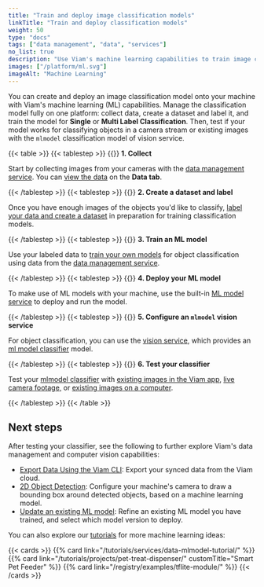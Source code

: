 ```yaml
---
title: "Train and deploy image classification models"
linkTitle: "Train and deploy classification models"
weight: 50
type: "docs"
tags: ["data management", "data", "services"]
no_list: true
description: "Use Viam's machine learning capabilities to train image classification models and deploy these models to your machines."
images: ["/platform/ml.svg"]
imageAlt: "Machine Learning"
---
```


You can create and deploy an image classification model onto your machine with Viam's machine learning (ML) capabilities.
Manage the classification model fully on one platform: collect data, create a dataset and label it, and train the model for **Single** or **Multi Label Classification**.
Then, test if your model works for classifying objects in a camera stream or existing images with the `mlmodel` classification model of vision service.

{{< table >}}
{{< tablestep >}}
{{<imgproc src="/services/ml/collect.svg" class="fill alignright" style="max-width: 300px" declaredimensions=true alt="Collect data">}}
**1. Collect**

Start by collecting images from your cameras with the [data management service](/data/).
You can [view the data](/services/data/view/) on the **Data tab**.

{{< /tablestep >}}
{{< tablestep >}}
{{<imgproc src="/services/ml/label.svg" class="fill alignleft" style="max-width: 300px" declaredimensions=true alt="Label data">}}
**2. Create a dataset and label**

Once you have enough images of the objects you'd like to classify, [label your data and create a dataset](/data/dataset/) in preparation for training classification models.

{{< /tablestep >}}
{{< tablestep >}}
{{<imgproc src="/services/ml/train.svg" class="fill alignright" style="max-width: 300px" declaredimensions=true alt="Train models">}}
**3. Train an ML model**

Use your labeled data to [train your own models](/services/ml/train-model/) for object classification using data from the [data management service](/data/).

{{< /tablestep >}}
{{< tablestep >}}
{{<imgproc src="/registry/upload-module.svg" class="fill alignleft" style="max-width: 200px" declaredimensions=true alt="Train models">}}
**4. Deploy your ML model**

To make use of ML models with your machine, use the built-in [ML model service](/ml/) to deploy and run the model.

{{< /tablestep >}}
{{< tablestep >}}
{{<imgproc src="/services/ml/configure.svg" class="fill alignright" style="max-width: 300px" declaredimensions=true alt="Configure a service">}}
**5. Configure an <code>mlmodel</code> vision service**

For object classification, you can use the [vision service](/services/vision/), which provides an [ml model classifier](/services/vision/mlmodel/) model.

{{< /tablestep >}}
{{< tablestep >}}
{{<imgproc src="/services/ml/deploy.svg" class="fill alignleft" style="max-width: 300px" declaredimensions=true alt="Deploy your model">}}
**6. Test your classifier**

Test your [mlmodel classifier](/services/vision/mlmodel/#test-your-detector-or-classifier) with [existing images in the Viam app](/services/vision/mlmodel/#existing-images-in-the-cloud), [live camera footage,](/services/vision/mlmodel/#live-camera-footage) or [existing images on a computer](/services/vision/mlmodel/#existing-images-on-your-machine).

{{< /tablestep >}}
{{< /table >}}

## Next steps

After testing your classifier, see the following to further explore Viam's data management and computer vision capabilities:

- [Export Data Using the Viam CLI](/data/export/): Export your synced data from the Viam cloud.
- [2D Object Detection](/services/vision/#detections): Configure your machine's camera to draw a bounding box around detected objects, based on a machine learning model.
- [Update an existing ML model](/services/ml/train-model/#train-a-new-version-of-a-model): Refine an existing ML model you have trained, and select which model version to deploy.

You can also explore our [tutorials](/tutorials/) for more machine learning ideas:

{{< cards >}}
{{% card link="/tutorials/services/data-mlmodel-tutorial/" %}}
{{% card link="/tutorials/projects/pet-treat-dispenser/" customTitle="Smart Pet Feeder" %}}
{{% card link="/registry/examples/tflite-module/" %}}
{{< /cards >}}

